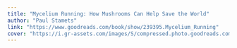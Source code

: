 ```yaml
---
title: "Mycelium Running: How Mushrooms Can Help Save the World"
author: "Paul Stamets"
link: "https://www.goodreads.com/book/show/239395.Mycelium_Running"
cover: "https://i.gr-assets.com/images/S/compressed.photo.goodreads.com/books/1386924218l/239395.jpg"
---
```


